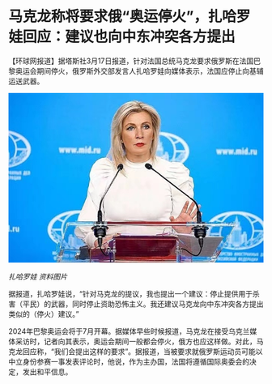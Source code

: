 # 马克龙称将要求俄“奥运停火”，扎哈罗娃回应：建议也向中东冲突各方提出

【环球网报道】据塔斯社3月17日报道，针对法国总统马克龙要求俄罗斯在法国巴黎奥运会期间停火，俄罗斯外交部发言人扎哈罗娃向媒体表示，法国应停止向基辅运送武器。

![26501bb90ff1c1c76ab7fe0959d9a9d4.jpg](https://raw.githubusercontent.com/qqhsx/qqnews_image/main/2024/03/17/马克龙称将要求俄“奥运停火”，扎哈罗娃回应：建议也向中东冲突各方提出/26501bb90ff1c1c76ab7fe0959d9a9d4.jpg)

 _扎哈罗娃 资料图片_

据报道，扎哈罗娃说，“针对马克龙的提议，我也提出一个建议：停止提供用于杀害（平民）的武器，同时停止资助恐怖主义。我还建议马克龙向中东冲突各方提出类似的（停火）建议。”

2024年巴黎奥运会将于7月开幕。据媒体早些时候报道，马克龙在接受乌克兰媒体采访时，记者向其表示，奥运会期间一般都会停火，俄方也应这样做。对此，马克龙回应称，“我们会提出这样的要求”。据报道，当被要求就俄罗斯运动员可能以中立身份参赛一事发表评论时，他说，作为主办国，法国将遵循国际奥委会的决定，发出和平信息。

